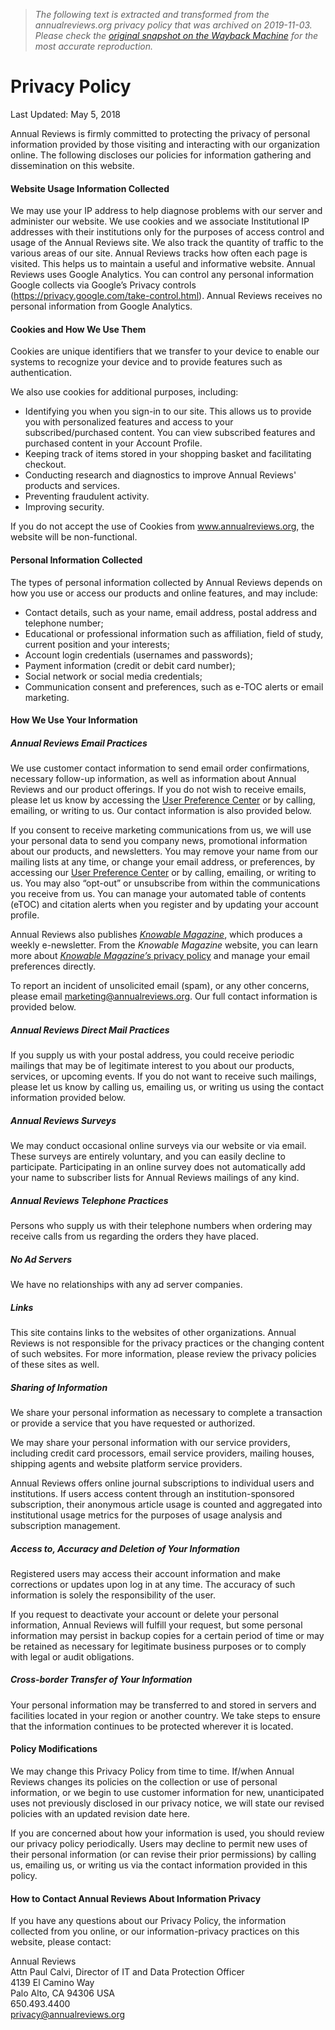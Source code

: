 > *The following text is extracted and transformed from the annualreviews.org privacy policy that was archived on 2019-11-03. Please check the [original snapshot on the Wayback Machine](https://web.archive.org/web/20191103075241id_/https%3A//www.annualreviews.org/page/about/privacy) for the most accurate reproduction.*

# Privacy Policy

Last Updated: May 5, 2018

Annual Reviews is firmly committed to protecting the privacy of personal information provided by those visiting and interacting with our organization online. The following discloses our policies for information gathering and dissemination on this website.

#### Website Usage Information Collected

We may use your IP address to help diagnose problems with our server and administer our website. We use cookies and we associate Institutional IP addresses with their institutions only for the purposes of access control and usage of the Annual Reviews site. We also track the quantity of traffic to the various areas of our site. Annual Reviews tracks how often each page is visited. This helps us to maintain a useful and informative website. Annual Reviews uses Google Analytics. You can control any personal information Google collects via Google’s Privacy controls (<https://privacy.google.com/take-control.html>). Annual Reviews receives no personal information from Google Analytics.

#### Cookies and How We Use Them

Cookies are unique identifiers that we transfer to your device to enable our systems to recognize your device and to provide features such as authentication.

We also use cookies for additional purposes, including:

  * Identifying you when you sign-in to our site. This allows us to provide you with personalized features and access to your subscribed/purchased content. You can view subscribed features and purchased content in your Account Profile.
  * Keeping track of items stored in your shopping basket and facilitating checkout.
  * Conducting research and diagnostics to improve Annual Reviews' products and services.
  * Preventing fraudulent activity.
  * Improving security.



If you do not accept the use of Cookies from www.annualreviews.org, the website will be non-functional.

#### Personal Information Collected

The types of personal information collected by Annual Reviews depends on how you use or access our products and online features, and may include:

  * Contact details, such as your name, email address, postal address and telephone number;
  * Educational or professional information such as affiliation, field of study, current position and your interests;
  * Account login credentials (usernames and passwords);
  * Payment information (credit or debit card number);
  * Social network or social media credentials;
  * Communication consent and preferences, such as e-TOC alerts or email marketing.



#### How We Use Your Information

##### Annual Reviews Email Practices

We use customer contact information to send email order confirmations, necessary follow-up information, as well as information about Annual Reviews and our product offerings. If you do not wish to receive emails, please let us know by accessing the [User Preference Center](https://web.archive.org/userpreferencecenter) or by calling, emailing, or writing to us. Our contact information is also provided below.

If you consent to receive marketing communications from us, we will use your personal data to send you company news, promotional information about our products, and newsletters. You may remove your name from our mailing lists at any time, or change your email address, or preferences, by accessing our [User Preference Center](https://web.archive.org/userpreferencecenter) or by calling, emailing, or writing to us. You may also “opt-out” or unsubscribe from within the communications you receive from us. You can manage your automated table of contents (eTOC) and citation alerts when you register and by updating your account profile.

Annual Reviews also publishes [_Knowable Magazine_](https://www.knowablemagazine.org/ "Knowable Magazine by Annual Reviews"), which produces a weekly e-newsletter. From the _Knowable Magazine_ website, you can learn more about [_Knowable Magazine’s_ privacy policy](https://www.knowablemagazine.org/page/privacy-policy "Knowable Magazine privacy policy") and manage your email preferences directly.

To report an incident of unsolicited email (spam), or any other concerns, please email [marketing@annualreviews.org](mailto:marketing@annualreviews.org). Our full contact information is provided below.

##### Annual Reviews Direct Mail Practices

If you supply us with your postal address, you could receive periodic mailings that may be of legitimate interest to you about our products, services, or upcoming events. If you do not want to receive such mailings, please let us know by calling us, emailing us, or writing us using the contact information provided below.

##### Annual Reviews Surveys

We may conduct occasional online surveys via our website or via email. These surveys are entirely voluntary, and you can easily decline to participate. Participating in an online survey does not automatically add your name to subscriber lists for Annual Reviews mailings of any kind.

##### Annual Reviews Telephone Practices

Persons who supply us with their telephone numbers when ordering may receive calls from us regarding the orders they have placed.

##### No Ad Servers

We have no relationships with any ad server companies.

##### Links

This site contains links to the websites of other organizations. Annual Reviews is not responsible for the privacy practices or the changing content of such websites. For more information, please review the privacy policies of these sites as well.

##### Sharing of Information

We share your personal information as necessary to complete a transaction or provide a service that you have requested or authorized.

We may share your personal information with our service providers, including credit card processors, email service providers, mailing houses, shipping agents and website platform service providers.

Annual Reviews offers online journal subscriptions to individual users and institutions. If users access content through an institution-sponsored subscription, their anonymous article usage is counted and aggregated into institutional usage metrics for the purposes of usage analysis and subscription management.

##### Access to, Accuracy and Deletion of Your Information

Registered users may access their account information and make corrections or updates upon log in at any time. The accuracy of such information is solely the responsibility of the user.

If you request to deactivate your account or delete your personal information, Annual Reviews will fulfill your request, but some personal information may persist in backup copies for a certain period of time or may be retained as necessary for legitimate business purposes or to comply with legal or audit obligations.

#####  Cross-border Transfer of Your Information

Your personal information may be transferred to and stored in servers and facilities located in your region or another country. We take steps to ensure that the information continues to be protected wherever it is located.

#### Policy Modifications

We may change this Privacy Policy from time to time. If/when Annual Reviews changes its policies on the collection or use of personal information, or we begin to use customer information for new, unanticipated uses not previously disclosed in our privacy notice, we will state our revised policies with an updated revision date here.

If you are concerned about how your information is used, you should review our privacy policy periodically. Users may decline to permit new uses of their personal information (or can revise their prior permissions) by calling us, emailing us, or writing us via the contact information provided in this policy. 

#### How to Contact Annual Reviews About Information Privacy

If you have any questions about our Privacy Policy, the information collected from you online, or our information-privacy practices on this website, please contact:

Annual Reviews  
Attn Paul Calvi, Director of IT and Data Protection Officer  
4139 El Camino Way  
Palo Alto, CA 94306 USA  
650.493.4400  
[privacy@annualreviews.org](mailto:privacy@annualreviews.org)

